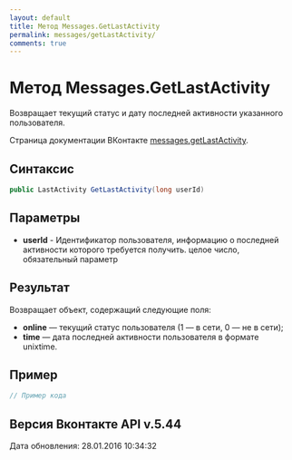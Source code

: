 ```yaml
---
layout: default
title: Метод Messages.GetLastActivity
permalink: messages/getLastActivity/
comments: true
---
```

# Метод Messages.GetLastActivity
Возвращает текущий статус и дату последней активности указанного пользователя.

Страница документации ВКонтакте [messages.getLastActivity](https://vk.com/dev/messages.getLastActivity).
## Синтаксис
``` csharp
public LastActivity GetLastActivity(long userId)
```

## Параметры
+ **userId** - Идентификатор пользователя, информацию о последней активности которого требуется получить. целое число, обязательный параметр

## Результат
Возвращает объект, содержащий следующие поля: 

+ **online** — текущий статус пользователя (1 — в сети, 0 — не в сети); 
+ **time** — дата последней активности пользователя в формате unixtime.

## Пример
``` csharp
// Пример кода
```

## Версия Вконтакте API v.5.44
Дата обновления: 28.01.2016 10:34:32
